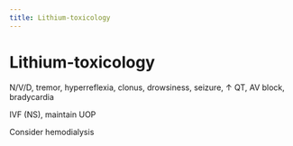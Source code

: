 ```yaml
---
title: Lithium-toxicology
---
```

# Lithium-toxicology


N/V/D, tremor, hyperreflexia, clonus, drowsiness, seizure, ↑ QT, AV block, bradycardia

IVF (NS), maintain UOP

Consider hemodialysis


